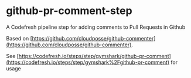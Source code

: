 # github-pr-comment-step
A Codefresh pipeline step for adding comments to Pull Requests in Github

Based on [https://github.com/cloudposse/github-commenter](https://github.com/cloudposse/github-commenter).

See [https://codefresh.io/steps/step/gymshark/github-pr-comment](https://codefresh.io/steps/step/gymshark%2Fgithub-pr-comment) for usage 
